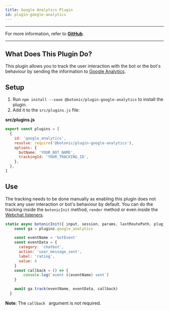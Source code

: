 ```yaml
---
title: Google Analytics Plugin
id: plugin-google-analytics
---
```


---

For more information, refer to **[GitHub](https://github.com/hubtype/botonic/tree/master/packages/botonic-plugin-google-analytics)**.

---

## What Does This Plugin Do?

This plugin allows you to track the user interaction with the bot or the bot's behaviour by sending the information to [Google Analytics](https://analytics.google.com/).

## Setup

1. Run `npm install --save @botonic/plugin-google-analytics` to install the plugin.
2. Add it to the `src/plugins.js` file:

**src/plugins.js**

```javascript
export const plugins = [
  {
    id: 'google_analytics',
    resolve: require('@botonic/plugin-google-analytics'),
    options: {
      botName: 'YOUR_BOT_NAME',
      trackingId: 'YOUR_TRACKING_ID',
    },
  },
]
```

## Use

The tracking needs to be done manually as enabling this plugin does not track any user interaction or bot's behaviour by default.
You can do the tracking inside the `botonicInit` method, `render` method or even inside the [Webchat listeners](/concepts/webchat#webchat-listeners).

```javascript
static async botonicInit({ input, session, params, lastRoutePath, plugins }) {
    const ga = plugins.google_analytics

    const eventName = 'botEvent'
    const eventData = {
      category: 'chatbot',
      action: 'user_message_sent',
      label: 'rating',
      value: 4
    }
    const callback = () => {
        console.log(`event ${eventName} sent`)
    }

    await ga.track(eventName, eventData, callback)
  }
```

**Note**: The `callback ` argument is not required.
